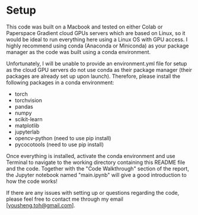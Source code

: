 # Setup

This code was built on a Macbook and tested on either Colab or Paperspace Gradient cloud GPUs servers which are based on Linux, so it would be ideal to run everything here using a Linux OS with GPU access. I highly recommend using conda (Anaconda or Miniconda) as your package manager as the code was built using a conda environment. 

Unfortunately, I will be unable to provide an environment.yml file for setup as the cloud GPU servers do not use conda as their package manager (their packages are already set up upon launch). Therefore, please install the following packages in a conda environment:

- torch
- torchvision
- pandas
- numpy
- scikit-learn
- matplotlib
- jupyterlab
- opencv-python (need to use pip install)
- pycocotools (need to use pip install)

Once everything is installed, activate the conda environment and use Terminal to navigate to the working directory containing this README file and the code. Together with the "Code Walkthrough" section of the report, the Jupyter notebook named "main.ipynb" will give a good introduction to how the code works!

If there are any issues with setting up or questions regarding the code, please feel free to contact me through my email [yousheng.toh@gmail.com].